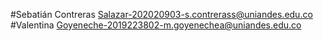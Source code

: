#Sebatián Contreras Salazar-202020903-s.contrerass@uniandes.edu.co
#Valentina Goyeneche-2019223802-m.goyenechea@uniandes.edu.co

